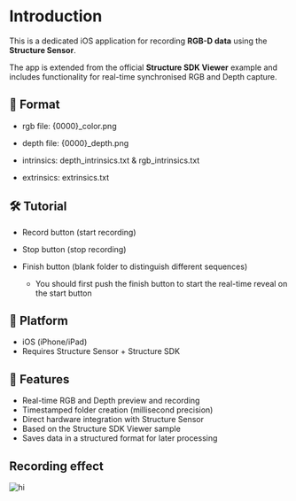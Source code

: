 # Introduction

This is a dedicated iOS application for recording **RGB-D data** using the **Structure Sensor**.  

The app is extended from the official **Structure SDK Viewer** example and includes functionality for real-time synchronised RGB and Depth capture.

## 📂 Format

- rgb file: {0000}_color.png

- depth file: {0000}_depth.png

- intrinsics: depth_intrinsics.txt & rgb_intrinsics.txt

- extrinsics: extrinsics.txt
    
##  🛠️ Tutorial

- Record button (start recording)

- Stop button (stop recording)

- Finish button (blank folder to distinguish different sequences)

	- You should first push the finish button to start the real-time reveal on the start button

## 📱 Platform

- iOS (iPhone/iPad)
- Requires Structure Sensor + Structure SDK

## 📌 Features

- Real-time RGB and Depth preview and recording
- Timestamped folder creation (millisecond precision)
- Direct hardware integration with Structure Sensor
- Based on the Structure SDK Viewer sample
- Saves data in a structured format for later processing

## Recording effect 
![hi](https://github.com/user-attachments/assets/7747517b-e774-4257-a99a-1347d61d092f)

